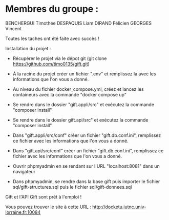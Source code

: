 # Membres du groupe :
BENCHERGUI Timothée DESPAQUIS Liam DIRAND Félicien GEORGES Vincent

Toutes les taches ont été faite avec succès !

Installation du projet : 
- Récupérer le projet via le dépot git (git clone https://github.com/timo0135/gift.git)
- À la racine du projet créer un fichier ".env" et remplissez la avec les informations que l'on vous a donné.
- Au niveau du fichier docker_compose.yml, créez et lancez les containeurs avec la commande "docker compose up"
  
- Se rendre dans le dossier "gift.appli/src" et exécutez la commande "composer install"
- Se rendre dans le dossier gift.api/src" et exécutez la commande "composer install"

- Dans "gift.appli/src/conf" créer un fichier "gift.db.conf.ini", remplissez ce fichier avec les informations que l'on vous a donné.
- Dans "gift.api/src/conf" créer un fichier "gift.db.conf.ini", remplissez ce fichier avec les informations que l'on vous a donné.
- Ouvrir phpmyadmin en se rendant sur l'URL "localhost:8081" dans un navigateur
- Dans phpmyadmin, se rendre dans la base gift puis importer le fichier sql/gift-structures.sql puis le fichier sql/gift-donnees.sql



Gift et l'API Gift sont prêt à l'emploi ! 

Vous pouvez trouver le site à cette URL : http://docketu.iutnc.univ-lorraine.fr:10084
